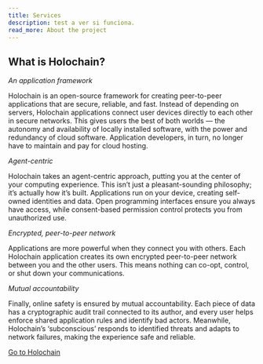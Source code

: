 ```yaml
---
title: Services
description: test a ver si funciona.
read_more: About the project
---
```

<!-- ![](/img/holochain.png) -->


## What is Holochain?

*An application framework*

Holochain is an open-source framework for creating peer-to-peer applications that are secure, reliable, and fast. Instead of depending on servers, Holochain applications connect user devices directly to each other in secure networks. This gives users the best of both worlds — the autonomy and availability of locally installed software, with the power and redundancy of cloud software. Application developers, in turn, no longer have to maintain and pay for cloud hosting.

*Agent-centric*

Holochain takes an agent-centric approach, putting you at the center of your computing experience. This isn’t just a pleasant-sounding philosophy; it’s actually how it’s built. Applications run on your device, creating self-owned identities and data. Open programming interfaces ensure you always have access, while consent-based permission control protects you from unauthorized use.

*Encrypted, peer-to-peer network*

Applications are more powerful when they connect you with others. Each Holochain application creates its own encrypted peer-to-peer network between you and the other users. This means nothing can co-opt, control, or shut down your communications.

*Mutual accountability*

Finally, online safety is ensured by mutual accountability. Each piece of data has a cryptographic audit trail connected to its author, and every user helps enforce shared application rules and identify bad actors. Meanwhile, Holochain’s ‘subconscious’ responds to identified threats and adapts to network failures, making the experience safe and reliable.

[Go to Holochain](https://holochain.org)